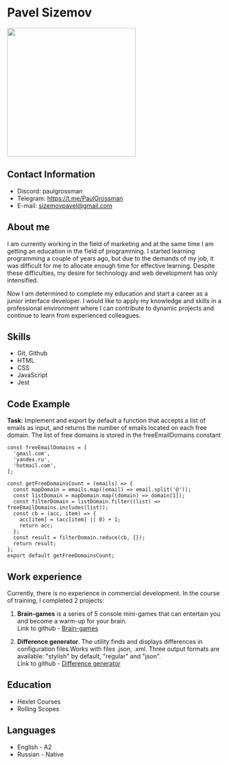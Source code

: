 # Pavel Sizemov
<img style="width: 300px; heigh: 300px;"
src="https://sun1-85.userapi.com/s/v1/ig2/IGUUWOUXG86BAZYbp4Q-RFnuqQ_OmlbC9jdBkKnuBPk05Iu-lVqnGnUcoboFz6wKNdtTOmpLRflSy7LTvjkfvfi2.jpg?size=400x0&quality=96&crop=0,270,1620,1620&ava=1">
## Contact Information
+ Discord:  paulgrossman
+ Telegram: https://t.me/PaulGrossman
+ E-mail: sizemovpavel@gmail.com

## About me
I am currently working in the field of marketing and at the same time I am getting an education in the field of programming. I started learning programming a couple of years ago, but due to the demands of my job, it was difficult for me to allocate enough time for effective learning. Despite these difficulties, my desire for technology and web development has only intensified.

Now I am determined to complete my education and start a career as a junior interface developer. I would like to apply my knowledge and skills in a professional environment where I can contribute to dynamic projects and continue to learn from experienced colleagues.

## Skills
+ Git, Github
+ HTML
+ CSS
+ JavaScript
+ Jest

## Code Example

**Task:** Implement and export by default a function that accepts a list of emails as input, and returns the number of emails located on each free domain. The list of free domains is stored in the freeEmailDomains constant

```
const freeEmailDomains = [
  'gmail.com',
  'yandex.ru',
  'hotmail.com',
];

const getFreeDomainsCount = (emails) => {
  const mapDomain = emails.map((email) => email.split('@'));
  const listDomain = mapDomain.map((domain) => domain[1]);
  const filterDomain = listDomain.filter((list) => freeEmailDomains.includes(list));
  const cb = (acc, item) => {
    acc[item] = (acc[item] || 0) + 1;
    return acc;
  };
  const result = filterDomain.reduce(cb, {});
  return result;
};
export default getFreeDomainsCount;
```
## Work experience
Currently, there is no experience in commercial development. In the course of training, I completed 2 projects:

1. **Brain-games** is a series of 5 console mini-games that can entertain you and become a warm-up for your brain.<br>
Link to github - [Brain-games](https://github.com/SizemovPavel/frontend-project-lvl1)

2. **Difference generator**. The utility finds and displays differences in configuration files.Works with files .json, .xml. Three output formats are available: "stylish" by default, "regular" and "json".<br>Link to github - [Difference generator](https://github.com/SizemovPavel/frontend-project-46 )

## Education
+ Hexlet Courses
+ Rolling Scopes

## Languages
+ English - A2
+ Russian - Native